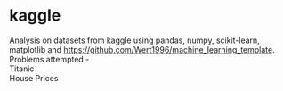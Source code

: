 # kaggle
Analysis on datasets from kaggle using pandas, numpy, scikit-learn, matplotlib and https://github.com/Wert1996/machine_learning_template.  
Problems attempted -  
Titanic  
House Prices
